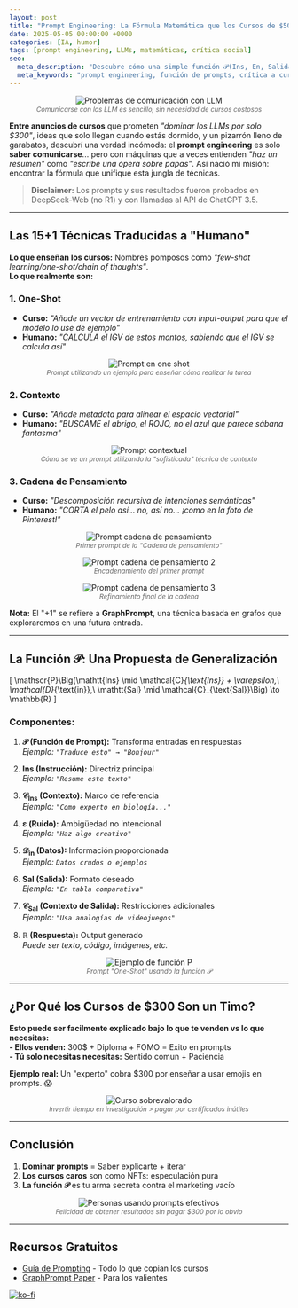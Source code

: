 ```yaml
---
layout: post
title: "Prompt Engineering: La Fórmula Matemática que los Cursos de $500 No Quieren que Conozcas"
date: 2025-05-05 00:00:00 +0000
categories: [IA, humor]
tags: [prompt engineering, LLMs, matemáticas, crítica social]
seo:
  meta_description: "Descubre cómo una simple función 𝒫(Ins, En, Salida) desmonta los caros cursos de prompt engineering."
  meta_keywords: "prompt engineering, función de prompts, crítica a cursos de IA, humor tecnológico"
---
```


<p align="center">
  <img src="{{ '/assets/images/posts/prompt-fun.png' | relative_url }}" 
       alt="Problemas de comunicación con LLM" 
       style="max-width: 80%; height: auto;">
  <br>
  <span style="font-size: 0.85em; color: #666; font-style: italic;">
    Comunicarse con los LLM es sencillo, sin necesidad de cursos costosos
  </span>
</p>

**Entre anuncios de cursos** que prometen *"dominar los LLMs por solo $300"*, ideas que solo llegan cuando estás dormido, y un pizarrón lleno de garabatos, descubrí una verdad incómoda: el **prompt engineering** es solo **saber comunicarse**... pero con máquinas que a veces entienden *"haz un resumen"* como *"escribe una ópera sobre papas"*. Así nació mi misión: encontrar la fórmula que unifique esta jungla de técnicas.

> **Disclaimer:** Los prompts y sus resultados fueron probados en DeepSeek-Web (no R1) y con llamadas al API de ChatGPT 3.5.

---

## Las 15+1 Técnicas Traducidas a "Humano"

**Lo que enseñan los cursos:** Nombres pomposos como *"few-shot learning/one-shot/chain of thoughts"*.  
**Lo que realmente son:**

### 1. One-Shot
- **Curso:** *"Añade un vector de entrenamiento con input-output para que el modelo lo use de ejemplo"*  
- **Humano:** *"CALCULA el IGV de estos montos, sabiendo que el IGV se calcula así"*

<p align="center">
  <img src="{{ '/assets/images/posts/prompt-one-shot.png' | relative_url }}" 
       alt="Prompt en one shot" 
       style="max-width: 80%; height: auto;">
  <br>
  <span style="font-size: 0.85em; color: #666; font-style: italic;">
    Prompt utilizando un ejemplo para enseñar cómo realizar la tarea
  </span>
</p>

### 2. Contexto
- **Curso:** *"Añade metadata para alinear el espacio vectorial"*  
- **Humano:** *"BUSCAME el abrigo, el ROJO, no el azul que parece sábana fantasma"*

<p align="center">
  <img src="{{ '/assets/images/posts/prompt-context.png' | relative_url }}" 
       alt="Prompt contextual" 
       style="max-width: 80%; height: auto;">
  <br>
  <span style="font-size: 0.85em; color: #666; font-style: italic;">
    Cómo se ve un prompt utilizando la "sofisticada" técnica de contexto
  </span>
</p>

### 3. Cadena de Pensamiento
- **Curso:** *"Descomposición recursiva de intenciones semánticas"*  
- **Humano:** *"CORTA el pelo así... no, así no... ¡como en la foto de Pinterest!"*

<p align="center">
  <img src="{{ '/assets/images/posts/prompt-chot-1.png' | relative_url }}" 
       alt="Prompt cadena de pensamiento" 
       style="max-width: 80%; height: auto;">
  <br>
  <span style="font-size: 0.85em; color: #666; font-style: italic;">
    Primer prompt de la "Cadena de pensamiento"
  </span>
</p>

<p align="center">
  <img src="{{ '/assets/images/posts/prompt-chot-2.png' | relative_url }}" 
       alt="Prompt cadena de pensamiento 2" 
       style="max-width: 80%; height: auto;">
  <br>
  <span style="font-size: 0.85em; color: #666; font-style: italic;">
    Encadenamiento del primer prompt
  </span>
</p>

<p align="center">
  <img src="{{ '/assets/images/posts/prompt-chot-3.png' | relative_url }}" 
       alt="Prompt cadena de pensamiento 3" 
       style="max-width: 80%; height: auto;">
  <br>
  <span style="font-size: 0.85em; color: #666; font-style: italic;">
    Refinamiento final de la cadena
  </span>
</p>

**Nota:** El "+1" se refiere a **GraphPrompt**, una técnica basada en grafos que exploraremos en una futura entrada.

---

## La Función 𝒫: Una Propuesta de Generalización

\[
\mathscr{P}\Big(\mathtt{Ins} \mid \mathcal{C}_{\text{Ins}} + \varepsilon,\ \mathcal{D}_{\text{in}},\ \mathtt{Sal} \mid \mathcal{C}_{\text{Sal}}\Big) \to \mathbb{R}
\]


### Componentes:
1. **𝒫 (Función de Prompt):** Transforma entradas en respuestas  
   *Ejemplo: `"Traduce esto" → "Bonjour"`*

2. **Ins (Instrucción):** Directriz principal  
   *Ejemplo: `"Resume este texto"`*

3. **𝒞<sub>Ins</sub> (Contexto):** Marco de referencia  
   *Ejemplo: `"Como experto en biología..."`*

4. **ε (Ruido):** Ambigüedad no intencional  
   *Ejemplo: `"Haz algo creativo"`*

5. **𝒟<sub>in</sub> (Datos):** Información proporcionada  
   *Ejemplo: `Datos crudos o ejemplos`*

6. **Sal (Salida):** Formato deseado  
   *Ejemplo: `"En tabla comparativa"`*

7. **𝒞<sub>Sal</sub> (Contexto de Salida):** Restricciones adicionales  
   *Ejemplo: `"Usa analogías de videojuegos"`*

8. **ℝ (Respuesta):** Output generado  
   *Puede ser texto, código, imágenes, etc.*

<p align="center">
  <img src="{{ '/assets/images/posts/prompt-funcion-one.png' | relative_url }}" 
       alt="Ejemplo de función P" 
       style="max-width: 80%; height: auto;">
  <br>
  <span style="font-size: 0.85em; color: #666; font-style: italic;">
    Prompt "One-Shot" usando la función 𝒫
  </span>
</p>

---

## ¿Por Qué los Cursos de $300 Son un Timo?

<strong>Esto puede ser facilmente explicado bajo lo que te venden vs lo que necesitas:</strong><br>
<strong>- Ellos venden:</strong> 300$ + Diploma + FOMO = Exito en prompts<br>
<strong>- Tú solo necesitas necesitas:</strong> Sentido comun + Paciencia<br>

**Ejemplo real:** Un "experto" cobra $300 por enseñar a usar emojis en prompts. 😱

<p align="center">
  <img src="{{ '/assets/images/posts/fraud-diploma.png' | relative_url }}" 
       alt="Curso sobrevalorado" 
       style="max-width: 80%; height: auto;">
  <br>
  <span style="font-size: 0.85em; color: #666; font-style: italic;">
    Invertir tiempo en investigación > pagar por certificados inútiles
  </span>
</p>

---

## Conclusión

1. **Dominar prompts** = Saber explicarte + iterar  
2. **Los cursos caros** son como NFTs: especulación pura  
3. **La función 𝒫** es tu arma secreta contra el marketing vacío  

<p align="center">
  <img src="{{ '/assets/images/posts/personas-riendo.png' | relative_url }}" 
       alt="Personas usando prompts efectivos" 
       style="max-width: 80%; height: auto;">
  <br>
  <span style="font-size: 0.85em; color: #666; font-style: italic;">
    Felicidad de obtener resultados sin pagar $300 por lo obvio
  </span>
</p>

---

## Recursos Gratuitos
- [Guía de Prompting](https://www.promptingguide.ai/es) - Todo lo que copian los cursos  
- [GraphPrompt Paper](https://arxiv.org/abs/XXXX.XXXXX) - Para los valientes  

[![ko-fi](https://ko-fi.com/img/githubbutton_sm.svg)](https://ko-fi.com/C1C41DTDL)